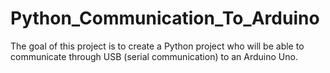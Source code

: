 # Python_Communication_To_Arduino
The goal of this project is to create a Python project who will be able to communicate through USB (serial communication) to an Arduino Uno.
